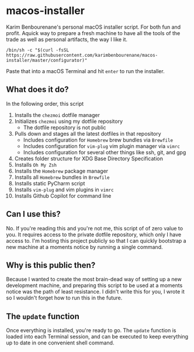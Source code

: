 # macos-installer
Karim Benbourenane's personal macOS installer script. For both fun and profit. Aquick way to prepare a fresh machine to have all the tools of the trade as well as personal artifacts, the way I like it.

`/bin/sh -c "$(curl -fsSL https://raw.githubusercontent.com/karimbenbourenane/macos-installer/master/configurator)"`

Paste that into a macOS Terminal and hit `enter` to run the installer.

## What does it do?
In the following order, this script
1. Installs the `chezmoi` dotfile manager
2. Initializes `chezmoi` using my dotfile repository
    - The dotfile repository is not public
3. Pulls down and stages all the latest dotfiles in that repository
    - Includes configuration for `Homebrew` brew bundles via `Brewfile`
    - Includes configuration for `vim-plug` vim plugin manager via `vimrc`
    - Includes configuration for several other things like ssh, git, and gpg
4. Creates folder structure for XDG Base Directory Specification
5. Installs `Oh My Zsh`
6. Installs the `Homebrew` package manager
7. Installs all `Homebrew` bundles in `Brewfile`
8. Installs static PyCharm script
9. Installs `vim-plug` and vim plugins in `vimrc`
10. Installs Github Copilot for command line

## Can I use this?
No. If you're reading this and you're not me, this script of of zero value to you. It requires access to the private dotfile repository, which only I have access to. I'm hosting this project publicly so that I can quickly bootstrap a new machine at a moments notice by running a single command.

## Why is this public then?
Because I wanted to create the most brain-dead way of setting up a new development machine, and preparing this script to be used at a moments notice was the path of least resistance. I didn't write this for you, I wrote it so I wouldn't forget how to run this in the future.

## The `update` function
Once everything is installed, you're ready to go. The `update` function is loaded into each Terminal session, and can be executed to keep everything up to date in one convenient shell command.
